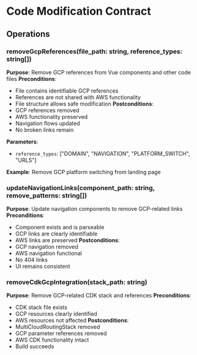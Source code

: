 # Code Modification Contract

## Operations

### removeGcpReferences(file_path: string, reference_types: string[])
**Purpose**: Remove GCP references from Vue components and other code files
**Preconditions**:
- File contains identifiable GCP references
- References are not shared with AWS functionality
- File structure allows safe modification
**Postconditions**:
- GCP references removed
- AWS functionality preserved
- Navigation flows updated
- No broken links remain

**Parameters**:
- `reference_types`: ["DOMAIN", "NAVIGATION", "PLATFORM_SWITCH", "URLS"]

**Example**: Remove GCP platform switching from landing page

### updateNavigationLinks(component_path: string, remove_patterns: string[])
**Purpose**: Update navigation components to remove GCP-related links
**Preconditions**:
- Component exists and is parseable
- GCP links are clearly identifiable
- AWS links are preserved
**Postconditions**:
- GCP navigation removed
- AWS navigation functional
- No 404 links
- UI remains consistent

### removeCdkGcpIntegration(stack_path: string)
**Purpose**: Remove GCP-related CDK stack and references
**Preconditions**:
- CDK stack file exists
- GCP resources clearly identified
- AWS resources not affected
**Postconditions**:
- MultiCloudRoutingStack removed
- GCP parameter references removed
- AWS CDK functionality intact
- Build succeeds